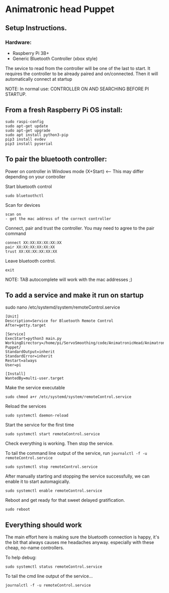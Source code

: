 # Animatronic head Puppet
## Setup Instructions.

### Hardware:
- Raspberry Pi 3B+ 
- Generic Bluetooth Controller (xbox style)

The sevice to read from the controller will be one of the last to start. It requires the controller to be already paired and on/connected. Then it will automatically connect at startup 

NOTE: In normal use: CONTROLLER ON AND SEARCHING BEFORE PI STARTUP.

## From a fresh Raspberry Pi OS install:

    sudo raspi-config
    sudo apt-get update
    sudo apt-get upgrade
    sudo apt install python3-pip
    pip3 install evdev
    pip3 install pyserial

## To pair the bluetooth controller:

Power on controller in Windows mode (X+Start)  <-- This may differ depending on your controller

Start bluetooth control

    sudo bluetoothctl

Scan for devices

	scan on
	- get the mac address of the correct controller

Connect, pair and trust the controller. You may need to agree to the pair command

	connect XX:XX:XX:XX:XX:XX
	pair XX:XX:XX:XX:XX:XX
	trust XX:XX:XX:XX:XX:XX

Leave bluetooth control. 

	exit

NOTE: TAB autocomplete will work with the mac addresses ;)

## To add a service and make it run on startup

sudo nano /etc/systemd/system/remoteControl.service


    [Unit]
    Description=Service for Bluetooth Remote Control
    After=getty.target

    [Service]
    ExecStart=python3 main.py
    WorkingDirectory=/home/pi/ServoSmoothing/code/AnimatronicHead/AnimatronicHead-Puppet/
    StandardOutput=inherit
    StandardError=inherit
    Restart=always
    User=pi

    [Install]
    WantedBy=multi-user.target

Make the service executable

    sudo chmod a+r /etc/systemd/system/remoteControl.service

Reload the services

    sudo systemctl daemon-reload

Start the service for the first time

    sudo systemctl start remoteControl.service

Check everything is working. Then stop the service. 

To tail the command line output of the service, run ```journalctl -f -u remoteControl.service```

    sudo systemctl stop remoteControl.service

After manually starting and stopping the service successfully, we can enable it to start automagically.

    sudo systemctl enable remoteControl.service

Reboot and get ready for that sweet delayed gratification.

    sudo reboot

## Everything should work

The main effort here is making sure the bluetooth connection is happy, it's the bit that always causes me headaches anyway. especially with these cheap, no-name controllers.

To help debug:

    sudo systemctl status remoteControl.service

To tail the cmd line output of the service...

    journalctl -f -u remoteControl.service 
